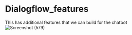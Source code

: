 # Dialogflow_features
This has additional features that we can build for the chatbot
![Screenshot (579)](https://github.com/user-attachments/assets/54a81484-44fb-4e42-83c7-54135a6be732)
